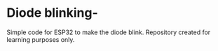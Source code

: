 # Diode blinking-
Simple code for ESP32 to make the diode blink. Repository created for learning purposes only. 
